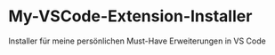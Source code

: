 # My-VSCode-Extension-Installer
Installer für meine persönlichen Must-Have Erweiterungen in VS Code
